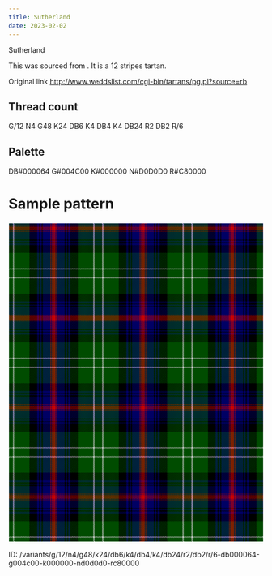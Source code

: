 ```yaml
---
title: Sutherland
date: 2023-02-02
---
```

Sutherland

This was sourced from <no value>.  It is a 12 stripes tartan.

Original link http://www.weddslist.com/cgi-bin/tartans/pg.pl?source=rb

## Thread count
G/12 N4 G48 K24 DB6 K4 DB4 K4 DB24 R2 DB2 R/6

## Palette
DB#000064 G#004C00 K#000000 N#D0D0D0 R#C80000

# Sample pattern

![Tartan detail](tartan.png "G/12 N4 G48 K24 DB6 K4 DB4 K4 DB24 R2 DB2 R/6 tartan")

ID: /variants/g/12/n4/g48/k24/db6/k4/db4/k4/db24/r2/db2/r/6-db000064-g004c00-k000000-nd0d0d0-rc80000